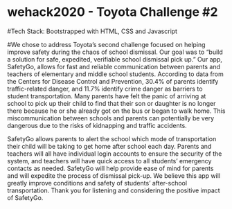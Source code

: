 # wehack2020 - Toyota Challenge #2

#Tech Stack: Bootstrapped with HTML, CSS and Javascript

#We chose to address Toyota’s second challenge focused on helping improve safety during the chaos of school dismissal. Our goal was to “build a solution for safe, expedited, verifiable school dismissal pick up.” Our app, SafetyGo, allows for fast and reliable communication between parents and teachers of elementary and middle school students. According to data from the Centers for Disease Control and Prevention, 30.4% of parents identify traffic-related danger, and 11.7% identify crime danger as barriers to student transportation. Many parents have felt the panic of arriving at school to pick up their child to find that their son or daughter is no longer there because he or she already got on the bus or began to walk home. This miscommunication between schools and parents can potentially be very dangerous due to the risks of kidnapping and traffic accidents.

SafetyGo allows parents to alert the school which mode of transportation their child will be taking to get home after school each day. Parents and teachers will all have individual login accounts to ensure the security of the system, and teachers will have quick access to all students’ emergency contacts as needed. SafetyGo will help provide ease of mind for parents and will expedite the process of dismissal pick-up. We believe this app will greatly improve conditions and safety of students’ after-school transportation. Thank you for listening and considering the positive impact of SafetyGo.
